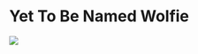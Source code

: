 Yet To Be Named Wolfie
======================

![](https://github.com/rtkwolf/ui_components/workflows/tests/badge.svg)

